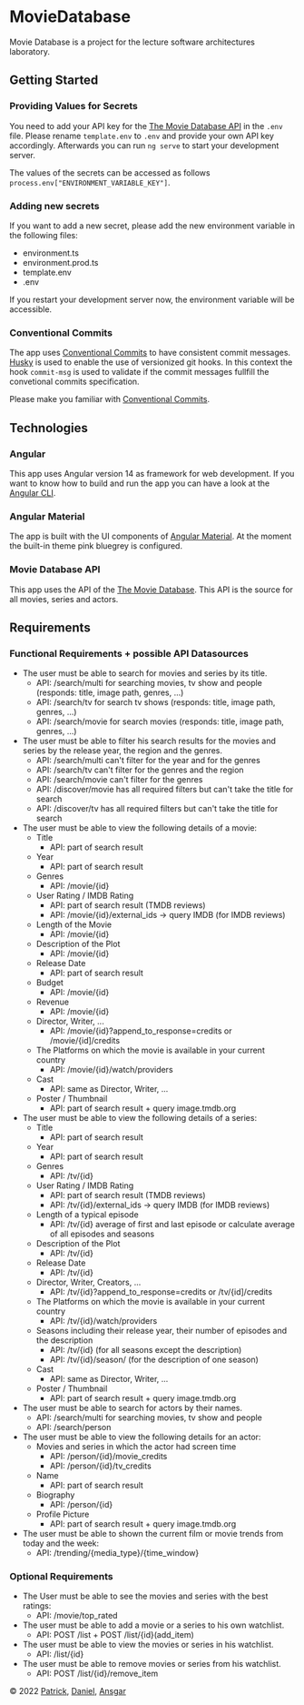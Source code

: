 # MovieDatabase

Movie Database is a project for the lecture software architectures laboratory.

## Getting Started

### Providing Values for Secrets

You need to add your API key for the [The Movie Database API](https://www.themoviedb.org/?language=de) in the ``.env`` file.
Please rename ``template.env`` to ``.env`` and provide your own API key accordingly.
Afterwards you can run ``ng serve`` to start your development server.

The values of the secrets can be accessed as follows ``process.env["ENVIRONMENT_VARIABLE_KEY"]``.

### Adding new secrets

If you want to add a new secret, please add the new environment variable in the following files:

* environment.ts
* environment.prod.ts
* template.env
* .env

If you restart your development server now, the environment variable will be accessible.

### Conventional Commits

The app uses [Conventional Commits](https://www.conventionalcommits.org/en/v1.0.0/) to have consistent commit messages.
[Husky](https://typicode.github.io/husky/#/) is used to enable the use of versionized git hooks. In this context the hook ``commit-msg`` is used to validate if the commit messages fullfill the convetional commits specification.

Please make you familiar with [Conventional Commits](https://www.conventionalcommits.org/en/v1.0.0/).

## Technologies

### Angular

This app uses Angular version 14 as framework for web development.
If you want to know how to build and run the app you can have a look at the [Angular CLI](https://angular.io/cli).

### Angular Material

The app is built with the UI components of [Angular Material](https://material.angular.io/).
At the moment the built-in theme pink bluegrey is configured.

### Movie Database API

This app uses the API of the [The Movie Database](https://www.themoviedb.org/?language=de). This API is the source for all movies, series and actors.

## Requirements

### Functional Requirements + possible API Datasources

* The user must be able to search for movies and series by its title.
  * API: /search/multi for searching movies, tv show and people (responds: title, image path, genres, ...)
  * API: /search/tv for search tv shows (responds: title, image path, genres, ...)
  * API: /search/movie for search movies (responds: title, image path, genres, ...)
* The user must be able to filter his search results for the movies and series by the release year, the region and the genres.
  * API: /search/multi can't filter for the year and for the genres 
  * API: /search/tv can't filter for the genres and the region
  * API: /search/movie can't filter for the genres
  * API: /discover/movie has all required filters but can't take the title for search
  * API: /discover/tv has all required filters but can't take the title for search
* The user must be able to view the following details of a movie:
  * Title
    * API: part of search result
  * Year
    * API: part of search result
  * Genres
    * API: /movie/{id}
  * User Rating / IMDB Rating
    * API: part of search result (TMDB reviews)
    * API: /movie/{id}/external_ids -> query IMDB (for IMDB reviews)
  * Length of the Movie
    * API: /movie/{id}
  * Description of the Plot
    * API: /movie/{id}
  * Release Date
    * API: part of search result
  * Budget
    * API: /movie/{id}
  * Revenue
    * API: /movie/{id}
  * Director, Writer, ...
    * API: /movie/{id}?append_to_response=credits or /movie/{id]/credits
  * The Platforms on which the movie is available in your current country
    * API: /movie/{id}/watch/providers
  * Cast
    * API: same as Director, Writer, ...
  * Poster / Thumbnail
    * API: part of search result + query image.tmdb.org
* The user must be able to view the following details of a series:
  * Title
    * API: part of search result
  * Year
    * API: part of search result
  * Genres
    * API: /tv/{id}
  * User Rating / IMDB Rating
    * API: part of search result (TMDB reviews)
    * API: /tv/{id}/external_ids -> query IMDB (for IMDB reviews)
  * Length of a typical episode
    * API: /tv/{id} average of first and last episode or calculate average of all episodes and seasons
  * Description of the Plot
    * API: /tv/{id}
  * Release Date
    * API: /tv/{id}
  * Director, Writer, Creators, ...
    * API: /tv/{id}?append_to_response=credits or /tv/{id]/credits
  * The Platforms on which the movie is available in your current country
    * API: /tv/{id}/watch/providers
  * Seasons including their release year, their number of episodes and the description
    * API: /tv/{id} (for all seasons except the description)
    * API: /tv/{id}/season/ (for the description of one season)
  * Cast
    * API: same as Director, Writer, ...
  * Poster / Thumbnail
    * API: part of search result + query image.tmdb.org
* The user must be able to search for actors by their names.
  * API: /search/multi for searching movies, tv show and people
  * API: /search/person
* The user must be able to view the following details for an actor:
  * Movies and series in which the actor had screen time
    * API: /person/{id}/movie_credits
    * API: /person/{id}/tv_credits
  * Name
    * API: part of search result
  * Biography
    * API: /person/{id}
  * Profile Picture
    * API: part of search result + query image.tmdb.org
* The user must be able to shown the current film or movie trends from today and the week: 
  * API: /trending/{media_type}/{time_window}

### Optional Requirements
* The User must be able to see the movies and series with the best ratings: 
  * API: /movie/top_rated
* The user must be able to add a movie or a series to his own watchlist.
  * API: POST /list + POST /list/{id}(add_item)
* The user must be able to view the movies or series in his watchlist.
  * API: /list/{id}
* The user must be able to remove movies or series from his watchlist.
  * API: POST /list/{id}/remove_item

© 2022 [Patrick](https://github.com/patdujmo), [Daniel](https://github.com/linxside), [Ansgar](https://github.com/AnsgarLichter)

